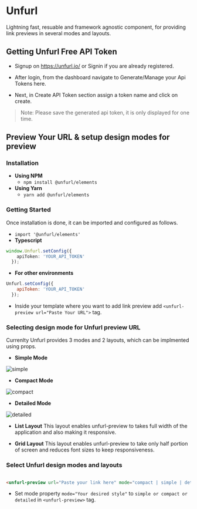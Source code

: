 


# Unfurl

  
Lightning fast, resuable and framework agnostic component, for providing link previews in several modes and layouts.

## Getting Unfurl Free API Token

  

* Signup on <https://unfurl.io/> or Signin if you are already registered.

  

* After login, from the dashboard navigate to Generate/Manage your Api Tokens here.

  

* Next, in Create API Token section assign a token name and click on create.

  

> Note: Please save the generated api token, it is only displayed for one time.

  

## Preview Your URL & setup design modes for preview

 

 ### Installation 
 -  **Using NPM**
	 - `npm install @unfurl/elements`
 - **Using Yarn**
	 -  `yarn add @unfurl/elements`

### Getting Started
Once installation is done, it can be imported and configured as follows.

- `import '@unfurl/elements'`
- **Typescript**
```typescript
window.Unfurl.setConfig({  
    apiToken: 'YOUR_API_TOKEN'  
  });
```
- **For other environments**
```javascript
Unfurl.setConfig({  
    apiToken: 'YOUR_API_TOKEN'  
  });

```

* Inside your template where you want to add link preview add `<unfurl-preview url="Paste Your URL">` tag.

### Selecting design mode for Unfurl preview URL

  Currenlty Unfurl provides 3 modes and 2 layouts, which can be implmented using props.


* **Simple Mode**

![simple](https://user-images.githubusercontent.com/11289133/73384189-c7ce6d00-42f0-11ea-9036-0d59d1f51b0f.PNG)

  

* **Compact Mode**

![compact](https://user-images.githubusercontent.com/11289133/73383958-58587d80-42f0-11ea-8602-cba502125913.PNG)

  

* **Detailed Mode**

![detailed](https://user-images.githubusercontent.com/11289133/73384057-82aa3b00-42f0-11ea-8557-42e8bfebd203.PNG)

  * **List Layout**
	  This layout enables unfurl-preview to takes full width of the application and also making it responsive.
	  
  * **Grid Layout**
	  This layout enables unfurl-preview to take only half portion of screen and reduces font sizes to keep responsiveness.

### Select Unfurl design modes and layouts

```html

<unfurl-preview url="Paste your link here" mode="compact | simple | detailed" layout="list | grid"></unfurl-preview>
```

* Set mode property `mode="Your desired style"` to `simple or compact or detailed` in `<unfurl-preview>` tag.

